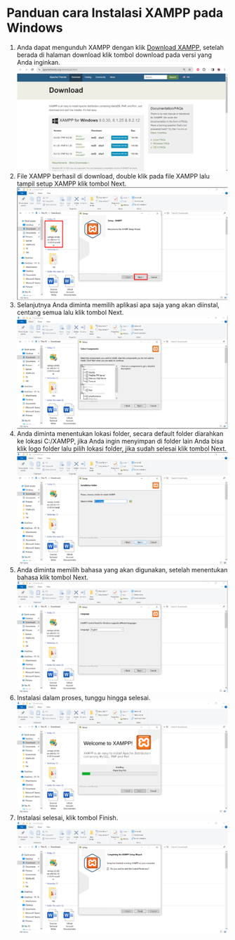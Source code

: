 # Panduan cara Instalasi XAMPP pada Windows
1. Anda dapat mengunduh XAMPP dengan klik  [Download XAMPP](https://www.apachefriends.org/download.html), setelah berada di halaman download klik tombol download pada versi yang Anda inginkan. ![Download XAMPP](https://github.com/tiasari/image/blob/main/download%20xampp.png)
2. File XAMPP berhasil di download, double klik pada file XAMPP lalu tampil setup XAMPP klik tombol Next. ![setup](https://github.com/tiasari/image/blob/main/setup-xampp.png)
3. Selanjutnya Anda diminta memilih aplikasi apa saja yang akan diinstal, centang semua lalu klik tombol Next. ![pilih aplikasi](https://github.com/tiasari/image/blob/main/select%20component.png)
4. Anda diminta menentukan lokasi folder, secara default folder diarahkan ke lokasi C:/XAMPP, jika Anda ingin menyimpan di folder lain Anda bisa klik logo folder lalu pilih lokasi folder, jika sudah selesai klik tombol Next. ![folder](https://github.com/tiasari/image/blob/main/setup%20folder.png)
5. Anda diminta memilih bahasa yang akan digunakan, setelah menentukan bahasa klik tombol Next. ![bahasa](https://github.com/tiasari/image/blob/main/languages.png)
6. Instalasi dalam proses, tunggu hingga selesai. ![proses install](https://github.com/tiasari/image/blob/main/installing.png)
7. Instalasi selesai, klik tombol Finish. ![completed](https://github.com/tiasari/image/blob/main/completed%20install.png)
   